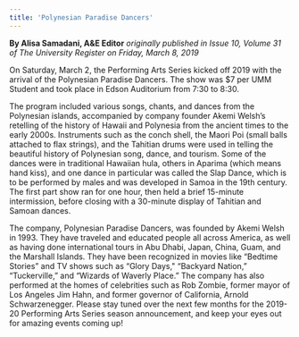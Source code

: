 ```yaml
---
title: 'Polynesian Paradise Dancers'
---
```


**By Alisa Samadani, A&E Editor** _originally published in Issue 10, Volume 31 of The University Register on Friday, March 8, 2019_

On Saturday, March 2, the Performing Arts Series kicked off 2019 with the arrival of the Polynesian Paradise Dancers. The show was $7 per UMM Student and took place in Edson Auditorium from 7:30 to 8:30. 

The program included various songs, chants, and dances from the Polynesian islands, accompanied by company founder Akemi Welsh’s retelling of the history of Hawaii and Polynesia from the ancient times to the early 2000s. Instruments such as the conch shell, the Maori Poi (small balls attached to flax strings), and the Tahitian drums were used in telling the beautiful history of Polynesian song, dance, and tourism. Some of the dances were in traditional Hawaiian hula, others in Aparima (which means hand kiss), and one dance in particular was called the Slap Dance, which is to be performed by males and was developed in Samoa in the 19th century. The first part show ran for one hour, then held a brief 15-minute intermission, before closing with a 30-minute display of Tahitian and Samoan dances. 

The company, Polynesian Paradise Dancers, was founded by Akemi Welsh in 1993. They have traveled and educated people all across America, as well as having done international tours in Abu Dhabi, Japan, China, Guam, and the Marshall Islands. They have been recognized in movies like “Bedtime Stories” and TV shows such as “Glory Days," “Backyard Nation,” “Tuckerville,” and “Wizards of Waverly Place.” The company has also performed at the homes of celebrities such as Rob Zombie, former mayor of Los Angeles Jim Hahn, and former governor of California, Arnold Schwarzenegger. Please stay tuned over the next few months for the 2019-20 Performing Arts Series season announcement, and keep your eyes out for amazing events coming up!
